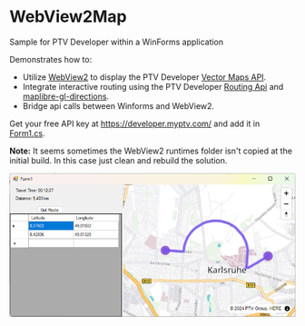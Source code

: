 # WebView2Map
Sample for PTV Developer within a WinForms application

Demonstrates how to:
* Utilize [WebView2](https://developer.microsoft.com/microsoft-edge/webview2) to display the PTV Developer [Vector Maps API](https://developer.myptv.com/en/documentation/vector-maps-api).
* Integrate interactive routing using the PTV Developer [Routing Api](https://developer.myptv.com/en/documentation/routing-api) and [maplibre-gl-directions](https://github.com/maplibre/maplibre-gl-directions).
* Bridge api calls between Winforms and WebView2.

Get your free API key at https://developer.myptv.com/ and add it in [Form1.cs](https://github.com/oliverheilig/WebView2Map/blob/main/Form1.cs).

**Note:** It seems sometimes the WebView2 runtimes folder isn't copied at the initial build. In this case just clean and rebuild the solution.

![screenshot](https://raw.githubusercontent.com/oliverheilig/WebView2Map/main/screenshot.png)
